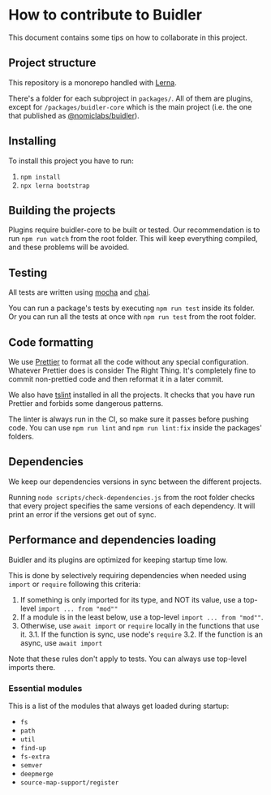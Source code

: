# How to contribute to Buidler

This document contains some tips on how to collaborate in this project.

## Project structure

This repository is a monorepo handled with [Lerna](https://github.com/lerna/lerna).

There's a folder for each subproject in `packages/`. All of them are plugins, except for `/packages/buidler-core` which
is the main project (i.e. the one that published as [@nomiclabs/buidler](npmjs.com/package/@nomiclabs/buidler)).

## Installing

To install this project you have to run:

1. `npm install`
2. `npx lerna bootstrap`

## Building the projects

Plugins require buidler-core to be built or tested. Our recommendation is to run `npm run watch` from the root folder.
This will keep everything compiled, and these problems will be avoided.  

## Testing

All tests are written using [mocha](https://mochajs.org) and [chai](https://www.chaijs.com).

You can run a package's tests by executing `npm run test` inside its folder. Or you can run all the tests at once with
`npm run test` from the root folder.

## Code formatting

We use [Prettier](https://prettier.io/) to format all the code without any special configuration. Whatever Prettier does
is consider The Right Thing. It's completely fine to commit non-prettied code and then reformat it in a later commit.  

We also have [tslint](https://palantir.github.io/tslint/) installed in all the projects. It checks that you have run
Prettier and forbids some dangerous patterns.

The linter is always run in the CI, so make sure it passes before pushing code. You can use `npm run lint` and 
`npm run lint:fix` inside the packages' folders.

## Dependencies

We keep our dependencies versions in sync between the different projects. 

Running `node scripts/check-dependencies.js` from the root folder checks that every project specifies the same versions
of each dependency. It will print an error if the versions get out of sync. 

## Performance and dependencies loading

Buidler and its plugins are optimized for keeping startup time low. 

This is done by selectively requiring dependencies when needed using `import` or `require` following this criteria:

1. If something is only imported for its type, and NOT its value, use a top-level `import ... from "mod""` 
1. If a module is in the least below, use a top-level `import ... from "mod""`.
3. Otherwise, use `await import` or `require` locally in the functions that use it.
  3.1. If the function is sync, use node's `require`
  3.2. If the function is an async, use `await import`

Note that these rules don't apply to tests. You can always use top-level imports there.

### Essential modules

This is a list of the modules that always get loaded during startup:

* `fs`
* `path`
* `util`
* `find-up`
* `fs-extra`
* `semver`
* `deepmerge`
* `source-map-support/register`
 
